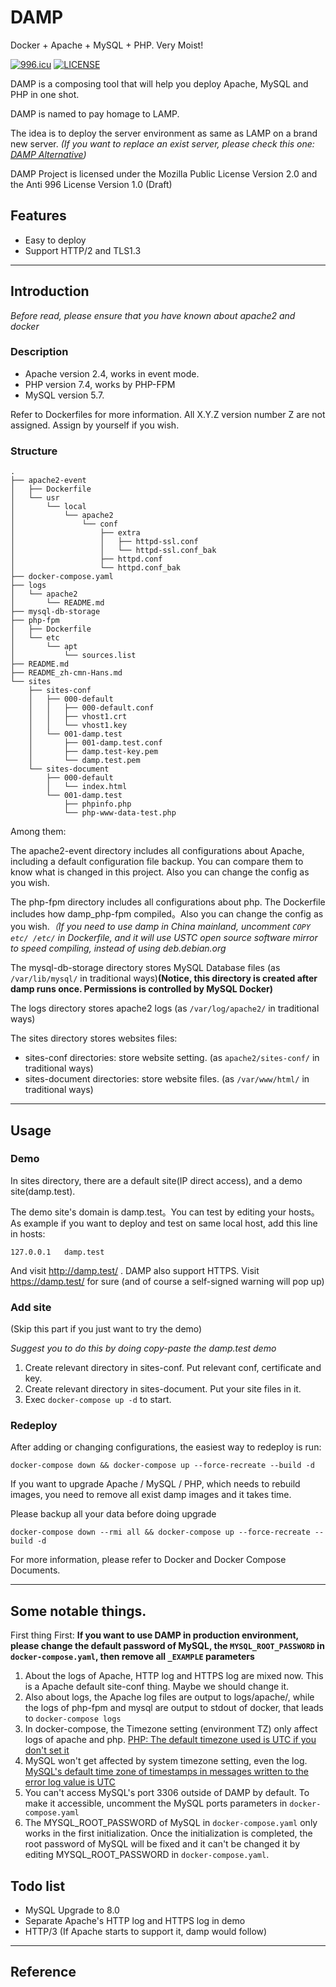 # DAMP

Docker + Apache + MySQL + PHP. Very Moist!

[![996.icu](https://img.shields.io/badge/link-996.icu-red.svg)](https://996.icu) [![LICENSE](https://img.shields.io/badge/license-Anti%20996-blue.svg)](https://github.com/996icu/996.ICU/blob/master/LICENSE)

DAMP is a composing tool that will help you deploy Apache, MySQL and PHP in one shot.

DAMP is named to pay homage to LAMP.

The idea is to deploy the server environment as same as LAMP on a brand new server. *(If you want to replace an exist server, please check this one: [DAMP Alternative](https://github.com/catscarlet/damp-alternative))*

DAMP Project is licensed under the Mozilla Public License Version 2.0 and the Anti 996 License Version 1.0 (Draft)

## Features

- Easy to deploy
- Support HTTP/2 and TLS1.3

------

## Introduction

*Before read, please ensure that you have known about apache2 and docker*

### Description

- Apache version 2.4, works in event mode.
- PHP version 7.4, works by PHP-FPM
- MySQL version 5.7.

Refer to Dockerfiles for more information. All X.Y.Z version number Z are not assigned. Assign by yourself if you wish.

### Structure

```
.
├── apache2-event
│   ├── Dockerfile
│   └── usr
│       └── local
│           └── apache2
│               └── conf
│                   ├── extra
│                   │   ├── httpd-ssl.conf
│                   │   └── httpd-ssl.conf_bak
│                   ├── httpd.conf
│                   └── httpd.conf_bak
├── docker-compose.yaml
├── logs
│   └── apache2
│       └── README.md
├── mysql-db-storage
├── php-fpm
│   ├── Dockerfile
│   └── etc
│       └── apt
│           └── sources.list
├── README.md
├── README_zh-cmn-Hans.md
└── sites
    ├── sites-conf
    │   ├── 000-default
    │   │   ├── 000-default.conf
    │   │   ├── vhost1.crt
    │   │   └── vhost1.key
    │   └── 001-damp.test
    │       ├── 001-damp.test.conf
    │       ├── damp.test-key.pem
    │       └── damp.test.pem
    └── sites-document
        ├── 000-default
        │   └── index.html
        └── 001-damp.test
            ├── phpinfo.php
            └── php-www-data-test.php
```

Among them:

The apache2-event directory includes all configurations about Apache, including a default configuration file backup. You can compare them to know what is changed in this project. Also you can change the config as you wish.

The php-fpm directory includes all configurations about php. The Dockerfile includes how damp_php-fpm compiled。Also you can change the config as you wish.*（If you need to use damp in China mainland, uncomment `COPY etc/ /etc/` in Dockerfile, and it will use USTC open source software mirror to speed compiling, instead of using deb.debian.org*

The mysql-db-storage directory stores MySQL Database files (as `/var/lib/mysql/` in traditional ways)**(Notice, this directory is created after damp runs once. Permissions is controlled by MySQL Docker)**

The logs directory stores apache2 logs (as `/var/log/apache2/` in traditional ways)

The sites directory stores websites files:

- sites-conf directories: store website setting. (as `apache2/sites-conf/` in traditional ways)
- sites-document directories: store website files. (as `/var/www/html/` in traditional ways)

------

## Usage

### Demo

In sites directory, there are a default site(IP direct access), and a demo site(damp.test).

The demo site's domain is damp.test。You can test by editing your hosts。As example if you want to deploy and test on same local host, add this line in hosts:

```
127.0.0.1	damp.test
```

And visit http://damp.test/ . DAMP also support HTTPS. Visit https://damp.test/ for sure (and of course a self-signed warning will pop up)

### Add site

(Skip this part if you just want to try the demo)

*Suggest you to do this by doing copy-paste the damp.test demo*

1. Create relevant directory in sites-conf. Put relevant conf, certificate and key.
2. Create relevant directory in sites-document. Put your site files in it.
3. Exec `docker-compose up -d` to start.

### Redeploy

After adding or changing configurations, the easiest way to redeploy is run:

```
docker-compose down && docker-compose up --force-recreate --build -d
```

If you want to upgrade Apache / MySQL / PHP, which needs to rebuild images, you need to remove all exist damp images and it takes time.

Please backup all your data before doing upgrade

```
docker-compose down --rmi all && docker-compose up --force-recreate --build -d
```

For more information, please refer to Docker and Docker Compose Documents.

------

## Some notable things.

First thing First: **If you want to use DAMP in production environment, please change the default password of MySQL, the `MYSQL_ROOT_PASSWORD` in `docker-compose.yaml`, then remove all `_EXAMPLE` parameters**

1. About the logs of Apache, HTTP log and HTTPS log are mixed now. This is a Apache default site-conf thing. Maybe we should change it.
2. Also about logs, the Apache log files are output to logs/apache/, while the logs of php-fpm and mysql are output to stdout of docker, that leads to `docker-compose logs`
3. In docker-compose, the Timezone setting (environment TZ) only affect logs of apache and php. [PHP: The default timezone used is UTC if you don't set it][1]
4. MySQL won't get affected by system timezone setting, even the log. [MySQL's default time zone of timestamps in messages written to the error log value is UTC][2]
5. You can't access MySQL's port 3306 outside of DAMP by default. To make it accessible, uncomment the MySQL ports parameters in `docker-compose.yaml`
6. The MYSQL_ROOT_PASSWORD of MySQL in `docker-compose.yaml` only works in the first initialization. Once the initialization is completed, the root password of MySQL will be fixed and it can't be changed it by editing MYSQL_ROOT_PASSWORD in `docker-compose.yaml`.

## Todo list

- MySQL Upgrade to 8.0
- Separate Apache's HTTP log and HTTPS log in demo
- HTTP/3 (If Apache starts to support it, damp would follow)

------

## Reference

[1]: https://www.php.net/manual/en/function.date-default-timezone-get.php
[2]: https://dev.mysql.com/doc/refman/5.7/en/server-system-variables.html#sysvar_log_timestamps
